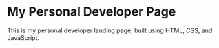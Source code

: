 # My Personal Developer Page
This is my personal developer landing page, built using HTML, CSS, and JavaScript.
